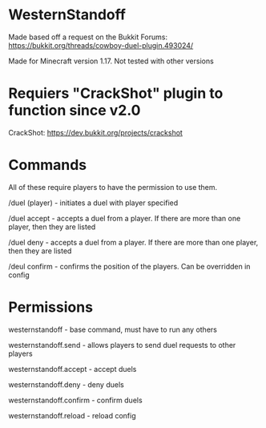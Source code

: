 # WesternStandoff
Made based off a request on the Bukkit Forums: https://bukkit.org/threads/cowboy-duel-plugin.493024/

Made for Minecraft version 1.17. Not tested with other versions

# Requiers "CrackShot" plugin to function since v2.0
CrackShot: https://dev.bukkit.org/projects/crackshot

# Commands

All of these require players to have the permission to use them.

/duel (player) - initiates a duel with player specified

/duel accept - accepts a duel from a player. If there are more than one player, then they are listed

/duel deny - accepts a duel from a player. If there are more than one player, then they are listed

/deul confirm - confirms the position of the players. Can be overridden in config

# Permissions
westernstandoff - base command, must have to run any others

westernstandoff.send - allows players to send duel requests to other players

westernstandoff.accept - accept duels

westernstandoff.deny - deny duels

westernstandoff.confirm - confirm duels

westernstandoff.reload - reload config
